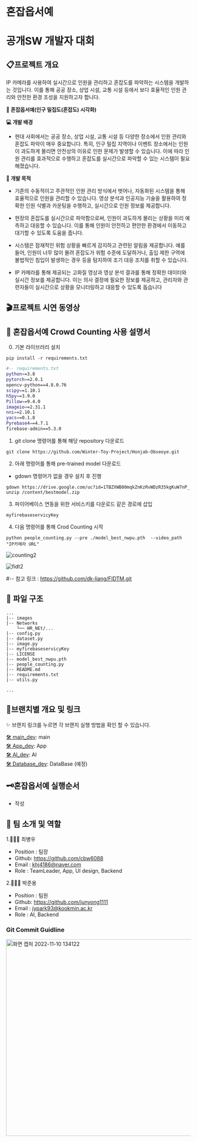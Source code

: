 # 혼잡옵서예

# 공개SW 개발자 대회 


## 📋프로젝트 개요
 IP 카메라를 사용하여 실시간으로 인원을 관리하고 혼잡도를 파악하는 시스템을 개발하는 것입니다. 이를 통해 공공 장소, 상업 시설, 교통 시설 등에서 보다 효율적인 인원 관리와 안전한 환경 조성을 지원하고자 합니다.

**👀 혼잡옵서예(인구 밀집도(혼잡도) 시각화)**

**💻 개발 배경**

- 현대 사회에서는 공공 장소, 상업 시설, 교통 시설 등 다양한 장소에서 인원 관리와 혼잡도 파악이 매우 중요합니다. 특히, 인구 밀집 지역이나 이벤트 장소에서는 인원이 과도하게 몰리면 안전상의 이유로 인한 문제가 발생할 수 있습니다. 이에 따라 인원 관리를 효과적으로 수행하고 혼잡도를 실시간으로 파악할 수 있는 시스템이 필요해졌습니다.

**📌 개발 목적**

- 기존의 수동적이고 주관적인 인원 관리 방식에서 벗어나, 자동화된 시스템을 통해 효율적으로 인원을 관리할 수 있습니다. 영상 분석과 인공지능 기술을 활용하여 정확한 인원 식별과 카운팅을 수행하고, 실시간으로 인원 정보를 제공합니다.

- 현장의 혼잡도를 실시간으로 파악함으로써, 인원이 과도하게 몰리는 상황을 미리 예측하고 대응할 수 있습니다. 이를 통해 인원이 안전하고 편안한 환경에서 이동하고 대기할 수 있도록 도움을 줍니다.

- 시스템은 잠재적인 위험 상황을 빠르게 감지하고 관련된 알림을 제공합니다. 예를 들어, 인원이 너무 많이 몰려 혼잡도가 위험 수준에 도달하거나, 출입 제한 구역에 불법적인 침입이 발생하는 경우 등을 탐지하여 조기 대응 조치를 취할 수 있습니다.

- IP 카메라를 통해 제공되는 고화질 영상과 영상 분석 결과를 통해 정확한 데이터와 실시간 정보를 제공합니다. 이는 의사 결정에 필요한 정보를 제공하고, 관리자와 관련자들이 실시간으로 상황을 모니터링하고 대응할 수 있도록 돕습니다


## 🎬프로젝트 시연 동영상

 <div align="center">


</div>

## 📲 혼잡옵서예 Crowd Counting 사용 설명서
0. 기본 라이브러리 설치 
```
pip install -r requirements.txt
```

```bash
#-- requirements.txt
python==3.8 
pytorch==2.0.1
opencv-python==4.8.0.76
scipy==1.10.1
h5py==3.9.0
Pillow==9.4.0
imageio==2.31.1
nni==2.10.1
yacs==0.1.8
Pyrebase4==4.7.1
firebase-admin==5.3.0
```
1. git clone 명령어를 통해 해당 repository 다운로드
```
git clone https://github.com/Winter-Toy-Project/Honjab-Obseoye.git
```

2. 아래 명령어를 통해 pre-trained model 다운로드 
- gdown 명령어가 없을 경우 설치 후 진행
```
gdown https://drive.google.com/uc?id=1TBZXWB00mqkZnKzRvWDzR35kgKuW7nP_
unzip /content/bestmodel.zip
```

3. 파이어베이스 연동을 위한 서비스키를 다운로드 같은 경로에 삽입

```
myfirebaseservicyKey
```
4. 다음 명령어를 통해 Crod Counting 시작
```
python people_counting.py --pre ./model_best_nwpu.pth  --video_path "IP카메라 URL"
```

![counting2](https://github.com/Winter-Toy-Project/Honjab-Obseoye/assets/79856225/37d96356-8ba5-4d8d-9e01-a7c89333e3c3)

![fidt2](https://github.com/Winter-Toy-Project/Honjab-Obseoye/assets/79856225/d7e48a26-c13b-4245-b954-2c0eed249354)

#-- 참고 링크 : https://github.com/dk-liang/FIDTM.git 
</div>

## 🔎 파일 구조

```
...
|-- images
|-- Networks
    └── HR_NEt/...
|-- config.py
|-- dataset.py
|-- image.py
|-- myfirebaseservicyKey
|-- LICENSE
|-- model_best_nwpu.pth 
|-- people_counting.py
|-- README.md
|-- requirements.txt
|-- utils.py

...
```

## 📂브랜치별 개요 및 링크

✨ 브랜치 링크를 누르면 각 브랜치 실행 방법을 확인 할 수 있습니다.


[🛠 main_dev](https://github.com/Winter-Toy-Project/Honjab-Obseoye): main  
[🛠 App_dev](https://github.com/Winter-Toy-Project/Honjab-Obseoye/tree/App): App  
[🛠 AI_dev](https://github.com/Winter-Toy-Project/Honjab-Obseoye/tree/datasicence): AI  
[🛠 Database_dev](https://github.com/Winter-Toy-Project/Honjab-Obseoye): DataBase (예정)  


## 🗝️혼잡옵서예 실행순서

- 작성

## 🦉 팀 소개 및 역할

1.🧑🏻‍💻 최병우

- Position : 팀장
- Github: <https://github.com/cbw6088>
- Email : khj4186@naver.com
- Role : TeamLeader, App, UI design, Backend

2.👨🏾‍💻 박준용

- Position : 팀원
- Github: <https://github.com/junyong1111>
- Email : jypark93@kookmin.ac.kr
- Role : AI, Backend




### Git Commit Guidline
<img width="535" alt="화면 캡처 2022-11-10 134122" src="https://user-images.githubusercontent.com/85275893/201002326-84ab80ac-af5f-4b58-b216-26341ddd6079.png">
